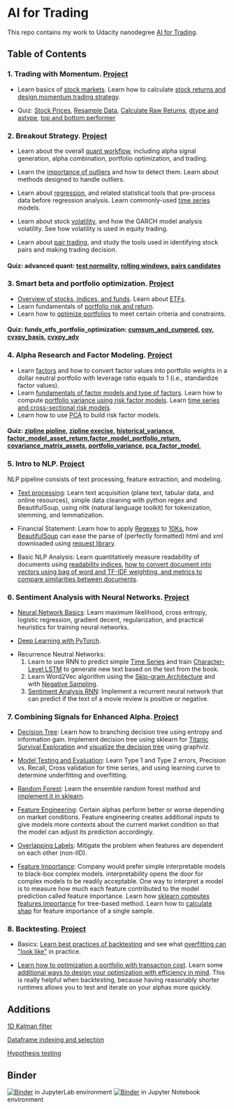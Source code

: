 # AI for Trading

This repo contains my work to Udacity nanodegree [AI for Trading](https://www.udacity.com/course/ai-for-trading--nd880).

## Table of Contents

### 1. Trading with Momentum. [Project](Projects/1-Trading-with-momentum/project_1_starter.ipynb)

* Learn basics of [stock markets](Notes/1-Trading-with-momentum/stock-market-data.md). Learn how to calculate [stock returns and design momentum trading strategy](Notes/1-Trading-with-momentum/returns-momentum.md).

* Quiz: [Stock Prices](Quiz/m1_quant_basics/l2_stock_prices/stock_data.ipynb), [Resample Data](Quiz/m1_quant_basics/l3_market_mechanics/resample_data.ipynb), [Calculate Raw Returns](Quiz/m1_quant_basics/l5_stock_returns/calculate_returns.ipynb), [dtype and astype](Quiz/m1_quant_basics/l6_momentum_trading/dtype.ipynb), [top and bottom performer](Quiz/m1_quant_basics/l6_momentum_trading/top_and_bottom_performing.ipynb)

### 2. Breakout Strategy. [Project](Projects/2-Breakout-strategy/project_2_starter.pdf)

* Learn about the overall [quant workflow](Notes/2-Breakout-strategy/quant-workflow.md), including alpha signal generation, alpha combination, portfolio optimization, and trading.

* Learn the [importance of outliers](Notes/2-Breakout-strategy/outliers.md) and how to detect them. Learn about methods designed to handle outliers.

* Learn about [regression](Notes/2-Breakout-strategy/regression.md), and related statistical tools that pre-process data before regression analysis. Learn commonly-used [time series](Notes/2-Breakout-strategy/time_series.md) models.

* Learn about stock [volatility](Notes/2-Breakout-strategy/volatility.md), and how the GARCH model analysis volatility. See how volatility is used in equity trading.

* Learn about [pair trading](Notes/2-Breakout-strategy/pair.md), and study the tools used in identifying stock pairs and making trading decision.

#### Quiz: advanced quant: [test normality](Quiz/m2_advanced_quants/l3_regression/test_normality.ipynb), [rolling windows](Quiz/m2_advanced_quants/l5_volatility/rolling_windows.ipynb), [pairs candidates](Quiz/m2_advanced_quants/l6_pairs_trading_and_mean_reversion/pairs_candidates.ipynb)

### 3. Smart beta and portfolio optimization. [Project](Projects/3-Smart-Beta/project_3_starter.pdf)

* [Overview of stocks, indices, and funds](Notes/3-Porfolio-optimization/Fund.md). Learn about [ETFs](Notes/3-Porfolio-optimization/ETFs.md).
* Learn fundamentals of [portfolio risk and return](Notes/3-Porfolio-optimization/Portfolio.md).
* Learn how to [optimize portfolios](Notes/3-Porfolio-optimization/Optimization.md) to meet certain criteria and constraints. 

#### Quiz: funds_etfs_portfolio_optimization: [cumsum_and_cumprod](Quiz/m3_funds_etfs_portfolio_optimization/l1_stocks_indices_funds/cumsum_and_cumprod.ipynb), [cov](Quiz/m3_funds_etfs_portfolio_optimization/l3_portfolio_risk_and_return/m3l3_covariance.ipynb), [cvxpy_basis](Quiz/m3_funds_etfs_portfolio_optimization/l4_portfolio_optimization/m3l4_cvxpy_basic.ipynb), [cvxpy_adv](Quiz/m3_funds_etfs_portfolio_optimization/l4_portfolio_optimization/m3l4_cvxpy_advanced.ipynb)


### 4. Alpha Research and Factor Modeling. [Project](Projects/4-Multi-factor-Model/project_4_starter.pdf)

* Learn [factors](Notes/4-Alpha-Research-and-Factor-Modeling/Factors.md) and how to convert factor values into portfolio weights in a dollar neutral portfolio with leverage ratio equals to 1 (i.e., standardize factor values).
* Learn [fundamentals of factor models and type of factors](Notes/4-Alpha-Research-and-Factor-Modeling/Factor-Model.md). Learn how to compute [portfolio variance using risk factor models](Notes/4-Alpha-Research-and-Factor-Modeling/Risk-Factor-Model.md). Learn [time series and cross-sectional risk models](Notes/4-Alpha-Research-and-Factor-Modeling/Cross-Sectional.md).
* Learn how to use [PCA](Notes/4-Alpha-Research-and-Factor-Modeling/PCA.md) to build risk factor models. 


#### Quiz: [zipline pipline](Quiz/m4_multifactor_models/Zipline-Pipeline/Zipline-Pipeline.pdf), [zipline execise](Quiz/m4_multifactor_models/m4l1/zipline_coding_exercises.pdf), [historical_variance](Quiz/m4_multifactor_models/m4l2/historical_variance.pdf), [factor_model_asset_return](Quiz/m4_multifactor_models/m4l2/factor_model_asset_return.pdf),[factor_model_portfolio_return](Quiz/m4_multifactor_models/m4l2/factor_model_portfolio_return.pdf), [covariance_matrix_assets](Quiz/m4_multifactor_models/m4l2/covariance_matrix_assets.pdf), [portfolio_variance](Quiz/m4_multifactor_models/m4l2/portfolio_variance.pdf), [pca_factor_model](Quiz/m4_multifactor_models/m4l2/pca_factor_model.pdf), 

### 5. Intro to NLP. [Project](Projects/5-Intro-NLP/project_5_starter.ipynb)
NLP pipeline consists of text processing, feature extraction, and modeling.

* [Text processing](Quiz/m5_financial_statements/text_processing.ipynb): Learn text acquisition (plane text, tabular data, and online resources), simple data cleaning with python regex and BeautifulSoup, using nltk (natural language toolkit) for tokenization, stemming, and lemmatization.

* Financial Statement: Learn how to apply [Regexes](Quiz/m5_financial_statements/regexes.ipynb) to [10Ks](Quiz/m5_financial_statements/applying_regexes_10ks.ipynb), how [BeautifulSoup](Quiz/m5_financial_statements/beautifulSoup.ipynb) can ease the parse of (perfectly formatted) html and xml downloaded using [request library](Quiz/m5_financial_statements/requests_library.ipynb).

* Basic NLP Analysis: Learn quantitatively measure readability of documents using [readability indices](Quiz/m5_financial_statements/Readability_Exercises.ipynb), [how to convert document into vectors using bag of word and TF-IDF weighting, and metrics to compare similarities between documents](Quiz/m5_financial_statements/Bag_of_Word_Exercises.ipynb).

### 6. Sentiment Analysis with Neural Networks. [Project](Projects/6-Sentiment-Analysis/project_6_starter.ipynb)

* [Neural Network Basics](Notes/6-Sentiment-analysis-with-neutral-networks/README.md): Learn maximum likelihood, cross entropy, logistic regression, gradient decent, regularization, and practical heuristics for training neural networks.

* [Deep Learning with PyTorch](https://github.com/scumabo/deep-learning-v2-pytorch/tree/master/intro-to-pytorch).
<!-- 
    1. [Tensors in Pytorch](https://github.com/scumabo/deep-learning-v2-pytorch/blob/master/intro-to-pytorch/Part%201%20-%20Tensors%20in%20PyTorch%20(Exercises).ipynb)

    2. [Neutral Networks in Pytorch](https://github.com/scumabo/deep-learning-v2-pytorch/blob/master/intro-to-pytorch/Part%202%20-%20Neural%20Networks%20in%20PyTorch%20(Exercises).ipynb)

    3. [Training Neutral Networks](https://github.com/scumabo/deep-learning-v2-pytorch/blob/master/intro-to-pytorch/Part%203%20-%20Training%20Neural%20Networks%20(Exercises).ipynb)

    4. [Fashion MNIST](https://github.com/scumabo/deep-learning-v2-pytorch/blob/master/intro-to-pytorch/Part%204%20-%20Fashion-MNIST%20(Exercises).ipynb)

    5. [Inference and Validation](https://github.com/scumabo/deep-learning-v2-pytorch/blob/master/intro-to-pytorch/Part%205%20-%20Inference%20and%20Validation%20(Exercises).ipynb)

    6. [Saving and loading models](https://github.com/scumabo/deep-learning-v2-pytorch/blob/master/intro-to-pytorch/Part%206%20-%20Saving%20and%20Loading%20Models.ipynb)

    7. [Load Image Data](https://github.com/scumabo/deep-learning-v2-pytorch/blob/master/intro-to-pytorch/Part%207%20-%20Loading%20Image%20Data%20(Exercises).ipynb)

    8. [Transfer Learning](https://github.com/scumabo/deep-learning-v2-pytorch/blob/master/intro-to-pytorch/Part%208%20-%20Transfer%20Learning%20(Exercises).ipynb) -->

* Recurrence Neutral Networks: 
    1. Learn to use RNN to predict simple [Time Series](https://github.com/scumabo/deep-learning-v2-pytorch/blob/master/recurrent-neural-networks/time-series/Simple_RNN.ipynb) and train [Character-Level LSTM](https://github.com/scumabo/deep-learning-v2-pytorch/blob/master/recurrent-neural-networks/char-rnn/Character_Level_RNN_Exercise.ipynb) to generate new text based on the text from the book. 
    2. Learn Word2Vec algorithm using the [Skip-gram Architecture](https://github.com/scumabo/deep-learning-v2-pytorch/blob/master/word2vec-embeddings/Skip_Grams_Exercise.ipynb) and with [Negative Sampling](https://github.com/scumabo/deep-learning-v2-pytorch/blob/master/word2vec-embeddings/Negative_Sampling_Exercise.ipynb).
    3. [Sentiment Analysis RNN](https://github.com/udacity/deep-learning-v2-pytorch/tree/master/sentiment-rnn): Implement a recurrent neural network that can predict if the text of a movie review is positive or negative.

### 7. Combining Signals for Enhanced Alpha. [Project](Projects/7-Combining-alphas/project_7_starter.ipynb)

* [Decision Tree](Notes/7-Combining-signals-for-enhanced-alpha/README.md): Learn how to branching decision tree using entropy and information gain. Implement decision tree using sklearn for [Titanic Survival Exploration](Quiz/m7/titanic_survival_exploration.ipynb) and [visualize the decision tree](Quiz/m7/VisualizeTree.pdf) using graphviz.

* [Model Testing and Evaluation](Notes/7-Combining-signals-for-enhanced-alpha/Evaluation.md): Learn Type 1 and Type 2 errors, Precision vs. Recall, Cross validation for time series, and using learning curve to determine underfitting and overfitting.

* [Random Forest](Notes/7-Combining-signals-for-enhanced-alpha/Random_forest.md): Learn the ensemble random forest method and [implement it in sklearn](Quiz/m7/spam_rf.ipynb).

* [Feature Engineering](Quiz/m7/m7l3/feature_engineering.ipynb): Certain alphas perform better or worse depending on market conditions. Feature engineering creates additional inputs to give models more contexts about the current market condition so that the model can adjust its prediction accordingly.

* [Overlapping Labels](Quiz/m7/dependent_labels_solution.ipynb): Mitigate the problem when features are dependent on each other (non-IID).

* [Feature Importance](): Company would prefer simple interpretable models to black-box complex models. interpretability opens the door for complex models to be readily acceptable. One way to interpret a model is to measure how much each feature contributed to the model prediction called feature importance. Learn how [sklearn computes features importance](Quiz/m7/m7l6/sklearn_feature_importance.ipynb) for tree-based method. Learn how to [calculate shap](Quiz/m7/m7l6/calculate_shap.ipynb) for feature importance of a single sample.

### 8. Backtesting. [Project](Projects/8-Backtesting/project_8_starter.ipynb)

* Basics: [Learn best practices of backtesting](Notes/8-Backtesting/Intro.md) and see what [overfitting can "look like"](Quiz/m8/overfitting_exercise) in practice.

* [Learn how to optimization a portfolio with transaction cost](Notes/8-Backtesting/optimization.md). Learn some [additional ways to design your optimization with efficiency in mind](Quiz/m8/optimization_with_tcosts.ipynb). This is really helpful when backtesting, because having reasonably shorter runtimes allows you to test and iterate on your alphas more quickly.

## Additions
[1D Kalman filter](Side-projects/1D-Kalman-filter.ipynb)

[Dataframe indexing and selection](Side-projects/Dataframe-indexing-selecting.ipynb)

[Hypothesis testing](Side-projects/Hypthesis-testing.ipynb)

## Binder
[![Binder](https://mybinder.org/badge_logo.svg)](https://mybinder.org/v2/gh/kevingoh/AI-for-Trading.git/master?urlpath=lab) in JupyterLab environment
[![Binder](https://mybinder.org/badge_logo.svg)](https://mybinder.org/v2/gh/kevingoh/AI-for-Trading.git/master) in Jupyter Notebook environment

